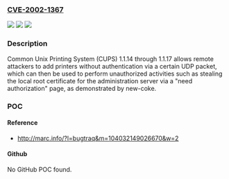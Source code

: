 ### [CVE-2002-1367](https://cve.mitre.org/cgi-bin/cvename.cgi?name=CVE-2002-1367)
![](https://img.shields.io/static/v1?label=Product&message=n%2Fa&color=blue)
![](https://img.shields.io/static/v1?label=Version&message=n%2Fa&color=blue)
![](https://img.shields.io/static/v1?label=Vulnerability&message=n%2Fa&color=brighgreen)

### Description

Common Unix Printing System (CUPS) 1.1.14 through 1.1.17 allows remote attackers to add printers without authentication via a certain UDP packet, which can then be used to perform unauthorized activities such as stealing the local root certificate for the administration server via a "need authorization" page, as demonstrated by new-coke.

### POC

#### Reference
- http://marc.info/?l=bugtraq&m=104032149026670&w=2

#### Github
No GitHub POC found.

